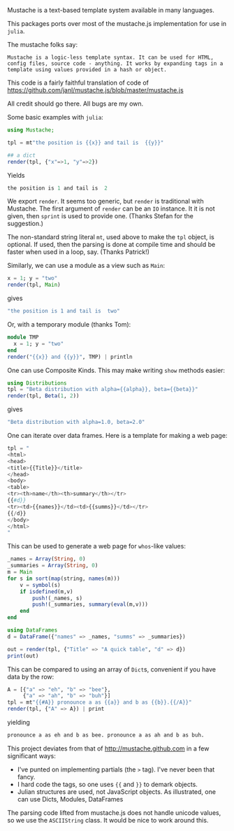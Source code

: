 Mustache is a text-based template system available in many languages.

This packages ports over most of the mustache.js implementation for
use in `julia`.


The mustache folks say:

    Mustache is a logic-less template syntax. It can be used for HTML,
    config files, source code - anything. It works by expanding tags in a
    template using values provided in a hash or object.


This code is a fairly faithful translation of code of
https://github.com/janl/mustache.js/blob/master/mustache.js

All credit should go there. All bugs are my own.

Some basic examples with `julia`:

```julia
using Mustache; 

tpl = mt"the position is {{x}} and tail is  {{y}}"

## a dict
render(tpl, {"x"=>1, "y"=>2})
```

Yields

```julia
the position is 1 and tail is  2
```

We export `render`. It seems too generic, but `render` is traditional
with Mustache. The first argument of `render` can be an `IO` instance. It it is not given, then `sprint` is used to provide one. (Thanks Stefan for the suggestion.)

The non-standard string literal `mt`, used above to make the `tpl`
object, is optional. If used, then the parsing is done at compile time
and should be faster when used in a loop, say. (Thanks Patrick!)

Similarly, we can use a module as a view such as `Main`:

```julia
x = 1; y = "two"
render(tpl, Main)
```

gives

```julia
"the position is 1 and tail is  two"
```

Or, with a temporary module (thanks Tom):

```julia
module TMP
  x = 1; y = "two"
end
render("{{x}} and {{y}}", TMP) | println
```


One can use Composite Kinds. This may make writing `show` methods easier:

```julia
using Distributions
tpl = "Beta distribution with alpha={{alpha}}, beta={{beta}}"
render(tpl, Beta(1, 2))
```

gives

```julia
"Beta distribution with alpha=1.0, beta=2.0"
```

One can iterate over data frames. Here is a template for making a web page:

```julia
tpl = "
<html>
<head>
<title>{{Title}}</title>
</head>
<body>
<table>
<tr><th>name</th><th>summary</th></tr>
{{#d}}
<tr><td>{{names}}</td><td>{{summs}}</td></tr>
{{/d}}
</body>
</html>
"
```
This can be used to generate a web page for `whos`-like values:

```julia
_names = Array(String, 0)
_summaries = Array(String, 0)
m = Main
for s in sort(map(string, names(m)))
    v = symbol(s)
    if isdefined(m,v)
        push!(_names, s)
        push!(_summaries, summary(eval(m,v)))
    end
end

using DataFrames
d = DataFrame({"names" => _names, "summs" => _summaries})

out = render(tpl, {"Title" => "A quick table", "d" => d})
print(out)
```


This can be compared to using an array of `Dict`s, convenient if you have data by the row:

```julia
A = [{"a" => "eh", "b" => "bee"},
     {"a" => "ah", "b" => "buh"}]
tpl = mt"{{#A}} pronounce a as {{a}} and b as {{b}}.{{/A}}"
render(tpl, {"A" => A}) | print
```

yielding

```julia
pronounce a as eh and b as bee. pronounce a as ah and b as buh.
```


This project deviates from that of http://mustache.github.com in a few significant ways:

* I've punted on implementing partials (the `>` tag). I've never been that fancy.
* I hard code the tags, so one uses `{{` and `}}` to demark objects.
* Julian structures are used, not JavaScript objects. As illustrated,
  one can use Dicts, Modules, DataFrames


The parsing code lifted from mustache.js does not handle unicode
values, so we use the `ASCIIString` class. It would be nice to work
around this.




